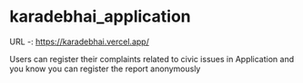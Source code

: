 # karadebhai_application
URL -: https://karadebhai.vercel.app/

Users can register their complaints related to civic issues in Application and you know you can register the report anonymously
